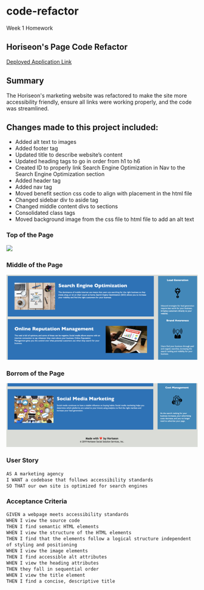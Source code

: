 # code-refactor
Week 1 Homework

## Horiseon's Page Code Refactor

[Deployed Application Link](https://melaniede.github.io/code-refactor/)

## Summary
The Horiseon's marketing website was refactored to make the site more accessibility friendly, ensure all links were working properly, and the code was streamlined.

## Changes made to this project included:
- Added alt text to images 
- Added footer tag
- Updated title to describe website’s content
- Updated heading tags to go in order from h1 to h6
- Created ID to properly link Search Engine Optimization in Nav to the Search Engine Optimization section
- Added header tag
- Added nav tag
- Moved benefit section css code to align with placement in the html file 
- Changed sidebar div to aside tag
- Changed middle content divs to sections
- Consolidated class tags
- Moved background image from the css file to html file to add an alt text


### Top of the Page
<img src="assets/images/CodeRefactorHeader.png" width = "550">

### Middle of the Page
<img src="assets/images/CodeRefactorMiddle.png" width = "550">

### Borrom of the Page
<img src="assets/images/CodeRefactorFooter.png" width = "550">




### User Story
```
AS A marketing agency
I WANT a codebase that follows accessibility standards
SO THAT our own site is optimized for search engines
```
### Acceptance Criteria
```
GIVEN a webpage meets accessibility standards
WHEN I view the source code
THEN I find semantic HTML elements
WHEN I view the structure of the HTML elements
THEN I find that the elements follow a logical structure independent of styling and positioning
WHEN I view the image elements
THEN I find accessible alt attributes
WHEN I view the heading attributes
THEN they fall in sequential order
WHEN I view the title element
THEN I find a concise, descriptive title
```
